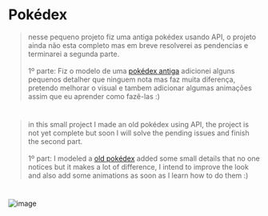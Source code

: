 # Pokédex

>nesse pequeno projeto fiz uma antiga pokédex usando API, o projeto ainda não esta completo mas em breve resolverei as pendencias e terminarei a segunda parte. <br><br>
>1º parte: Fiz o modelo de uma <a href="https://media.discordapp.net/attachments/942936043466944574/969652493774651412/unknown.png?width=853&height=480" target="_blank">pokédex antiga</a> adicionei alguns pequenos detalher que ninguem nota mas faz muita diferença, pretendo melhorar o visual e tambem adicionar algumas animações assim que eu aprender como fazê-las :)

#
>in this small project I made an old pokédex using API, the project is not yet complete but soon I will solve the pending issues and finish the second part.<br><br>
>1º part: I modeled a <a href="https://media.discordapp.net/attachments/942936043466944574/969652493774651412/unknown.png?width=853&height=480" target="_blank">old pokédex</a> added some small details that no one notices but it makes a lot of difference, I intend to improve the look and also add some animations as soon as I learn how to do them :)

#
![image](https://user-images.githubusercontent.com/74678483/166124862-4c8b260c-7349-45cb-9cff-2256d54e8a77.png)

